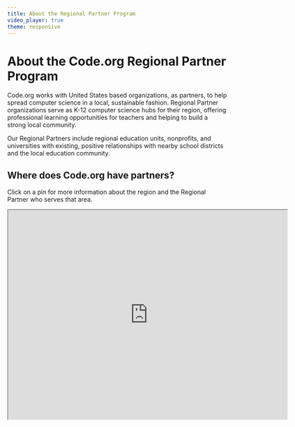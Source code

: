 ```yaml
---
title: About the Regional Partner Program
video_player: true
theme: responsive
---
```


<style>
  details summary {
    cursor: pointer;
  }
</style>

# About the Code.org Regional Partner Program

Code.org works with United States based organizations, as partners, to help spread computer science in a local, sustainable fashion. Regional Partner organizations serve as K-12 computer science hubs for their region, offering professional learning opportunities for teachers and helping to build a strong local community. 

Our Regional Partners include regional education units, nonprofits, and universities with existing, positive relationships with nearby school districts and the local education community.

## Where does Code.org have partners?

Click on a pin for more information about the region and the Regional Partner who serves that area.
<br>

<iframe src="https://www.google.com/maps/d/u/0/embed?mid=1dKLjL6y3AKo45c7weK__JI3sxijfbmzq" width="640" height="480"></iframe>
